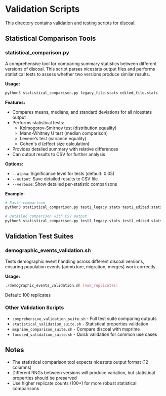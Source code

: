 # Validation Scripts

This directory contains validation and testing scripts for discoal.

## Statistical Comparison Tools

### statistical_comparison.py

A comprehensive tool for comparing summary statistics between different versions of discoal. This script parses nicestats output files and performs statistical tests to assess whether two versions produce similar results.

**Usage:**
```bash
python3 statistical_comparison.py legacy_file.stats edited_file.stats [options]
```

**Features:**
- Compares means, medians, and standard deviations for all nicestats output
- Performs statistical tests:
  - Kolmogorov-Smirnov test (distribution equality)
  - Mann-Whitney U test (median comparison)
  - Levene's test (variance equality)
  - Cohen's d (effect size calculation)
- Provides detailed summary with relative differences
- Can output results to CSV for further analysis

**Options:**
- `--alpha`: Significance level for tests (default: 0.05)
- `--output`: Save detailed results to CSV file
- `--verbose`: Show detailed per-statistic comparisons

**Example:**
```bash
# Basic comparison
python3 statistical_comparison.py test1_legacy.stats test1_edited.stats

# Detailed comparison with CSV output
python3 statistical_comparison.py test1_legacy.stats test1_edited.stats --verbose --output results.csv
```

## Validation Test Suites

### demographic_events_validation.sh

Tests demographic event handling across different discoal versions, ensuring population events (admixture, migration, merges) work correctly.

**Usage:**
```bash
./demographic_events_validation.sh [num_replicates]
```

Default: 100 replicates

### Other Validation Scripts

- `comprehensive_validation_suite.sh` - Full test suite comparing outputs
- `statistical_validation_suite.sh` - Statistical properties validation
- `msprime_comparison_suite.sh` - Compare discoal with msprime
- `focused_validation_suite.sh` - Quick validation for common use cases

## Notes

- The statistical comparison tool expects nicestats output format (12 columns)
- Different RNGs between versions will produce variation, but statistical properties should be preserved
- Use higher replicate counts (100+) for more robust statistical comparisons